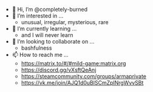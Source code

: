 - 👋 Hi, I’m @completely-burned
- 👀 I’m interested in ...
    - unusual, irregular, mysterious, rare
- 🌱 I’m currently learning ...
    - and I will never learn
- 💞️ I’m looking to collaborate on ...
    - bashfulness
- 📫 How to reach me ...  
    - https://matrix.to/#/#mild-game:matrix.org  
    - https://discord.gg/vXsftQeAnj  
    - https://steamcommunity.com/groups/armaprivate  
    - https://vk.me/join/AJQ1d0uBlSCmZplNrgWvvSBt

<!---
completely-burned/completely-burned is a ✨ special ✨ repository because its `README.md` (this file) appears on your GitHub profile.
You can click the Preview link to take a look at your changes.
--->
